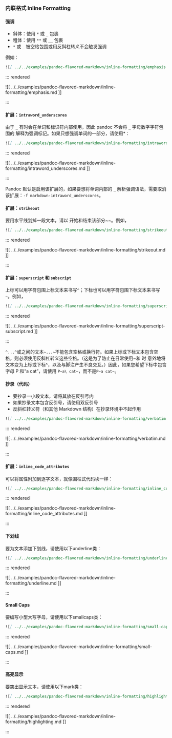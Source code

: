 ### 内联格式 Inline Formatting

#### 强调

- 斜体：使用 `*` 或 `_` 包裹
- 粗体：使用 `**` 或 `__` 包裹
- `*` 或 `_` 被空格包围或用反斜杠转义不会触发强调

例如：

```markdown
![[ ../../examples/pandoc-flavored-markdown/inline-formatting/emphasis.md ]]
```

::: rendered

![[ ../../examples/pandoc-flavored-markdown/inline-formatting/emphasis.md ]]

:::


#### 扩展：`intraword_underscores`

由于 `_` 有时会在单词和标识符内部使用，因此 pandoc 不会将 `_` 字母数字字符包围的 解释为强调标记。如果只想强调单词的一部分，请使用*：

```markdown
![[ ../../examples/pandoc-flavored-markdown/inline-formatting/intraword_underscores.md ]]
```

::: rendered

![[ ../../examples/pandoc-flavored-markdown/inline-formatting/intraword_underscores.md ]]

:::

Pandoc 默认是启用该扩展的，如果要想将单词内部的 `_` 解析强调语法，需要取消该扩展：`-f markdown-intraword_underscores`。

#### 扩展：`strikeout`

要用水平线划掉一段文本，请以 开始和结束该部分~~。例如，

```markdown
![[ ../../examples/pandoc-flavored-markdown/inline-formatting/strikeout.md ]]
```

::: rendered

![[ ../../examples/pandoc-flavored-markdown/inline-formatting/strikeout.md ]]

:::

#### 扩展：`superscript` 和 `subscript`

上标可以用字符包围上标文本来书写`^`；下标也可以用字符包围下标文本来书写`~`。例如，


```markdown
![[ ../../examples/pandoc-flavored-markdown/inline-formatting/superscript-subscript.md ]]
```

::: rendered

![[ ../../examples/pandoc-flavored-markdown/inline-formatting/superscript-subscript.md ]]

:::

`^...^`或之间的文本`~...~`不能包含空格或换行符。如果上标或下标文本包含空格，则必须使用反斜杠转义这些空格。（这是为了防止在日常使用~和 时 意外地将文本变为上标或下标^，以及与脚注产生不良交互。）因此，如果您希望下标中包含字母 P 和“a cat”，请使用 `P~a\ cat~`，而不是`P~a cat~`。

#### 抄录（代码）

- 要抄录一小段文本，请将其放在反引号内
- 如果抄录文本包含反引号，请使用双反引号
- 反斜杠转义符（和其他 Markdown 结构）在抄录环境中不起作用

```markdown
![[ ../../examples/pandoc-flavored-markdown/inline-formatting/verbatim.md ]]
```

::: rendered

![[ ../../examples/pandoc-flavored-markdown/inline-formatting/verbatim.md ]]

:::

#### 扩展：`inline_code_attributes`

可以将属性附加到逐字文本，就像围栏式代码块一样：

```markdown
![[ ../../examples/pandoc-flavored-markdown/inline-formatting/inline_code_attributes.md ]]
```

::: rendered

![[ ../../examples/pandoc-flavored-markdown/inline-formatting/inline_code_attributes.md ]]

:::

#### 下划线

要为文本添加下划线，请使用以下underline类：

```markdown
![[ ../../examples/pandoc-flavored-markdown/inline-formatting/underline.md ]]
```

::: rendered

![[ ../../examples/pandoc-flavored-markdown/inline-formatting/underline.md ]]

:::

#### Small Caps

要编写小型大写字母，请使用以下smallcaps类：

```markdown
![[ ../../examples/pandoc-flavored-markdown/inline-formatting/small-caps.md ]]
```

::: rendered

![[ ../../examples/pandoc-flavored-markdown/inline-formatting/small-caps.md ]]

:::

#### 高亮显示

要突出显示文本，请使用以下mark类：

```markdown
![[ ../../examples/pandoc-flavored-markdown/inline-formatting/highlighting.md ]]
```

::: rendered

![[ ../../examples/pandoc-flavored-markdown/inline-formatting/highlighting.md ]]

:::